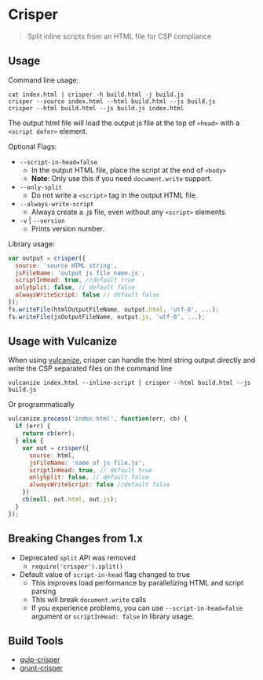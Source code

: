 # Crisper
> Split inline scripts from an HTML file for CSP compliance

## Usage

Command line usage:

```
cat index.html | crisper -h build.html -j build.js
crisper --source index.html --html build.html --js build.js
crisper --html build.html --js build.js index.html
```

The output html file will load the output js file at the top of `<head>` with a `<script defer>` element.

Optional Flags:

  - `--script-in-head=false`
    - In the output HTML file, place the script at the end of `<body>`
    - **Note**: Only use this if you need `document.write` support.
  - `--only-split`
    - Do not write a `<script>` tag in the output HTML
      file.
  - `--always-write-script`
    - Always create a .js file, even without any `<script>`
      elements.
  - `-v` | `--version`
    - Prints version number.

Library usage:

```js
var output = crisper({
  source: 'source HTML string',
  jsFileName: 'output js file name.js',
  scriptInHead: true, //default true
  onlySplit: false, // default false
  alwaysWriteScript: false // default false
});
fs.writeFile(htmlOutputFileName, output.html, 'utf-8', ...);
fs.writeFile(jsOutputFileName, output.js, 'utf-8', ...);
```

## Usage with Vulcanize

When using [vulcanize](https://github.com/Polymer/vulcanize), crisper can handle
the html string output directly and write the CSP separated files on the command
line

```
vulcanize index.html --inline-script | crisper --html build.html --js build.js
```

Or programmatically

```js
vulcanize.process('index.html', function(err, cb) {
  if (err) {
    return cb(err);
  } else {
    var out = crisper({
      source: html,
      jsFileName: 'name of js file.js',
      scriptInHead: true, // default true
      onlySplit: false, // default false
      alwaysWriteScript: false //default false
    })
    cb(null, out.html, out.js);
  }
});
```

## Breaking Changes from 1.x
- Deprecated `split` API was removed
  - `require('crisper').split()`
- Default value of `script-in-head` flag changed to true
  - This improves load performance by parallelizing HTML and script parsing
  - This will break `document.write` calls
  - If you experience problems, you can use `--script-in-head=false` argument or
      `scriptInHead: false` in library usage.

## Build Tools

- [gulp-crisper](https://npmjs.com/package/gulp-crisper)
- [grunt-crisper](https://www.npmjs.com/package/grunt-crisper)
